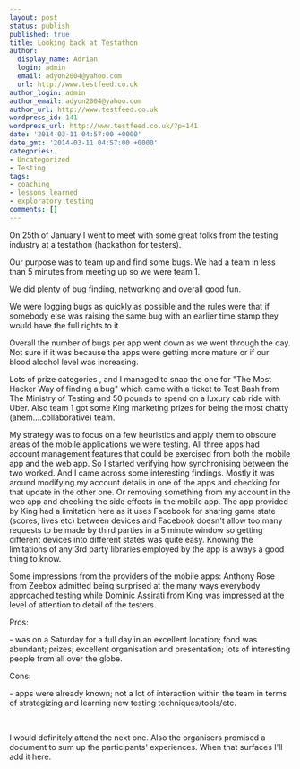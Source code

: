 ```yaml
---
layout: post
status: publish
published: true
title: Looking back at Testathon
author:
  display_name: Adrian
  login: admin
  email: adyon2004@yahoo.com
  url: http://www.testfeed.co.uk
author_login: admin
author_email: adyon2004@yahoo.com
author_url: http://www.testfeed.co.uk
wordpress_id: 141
wordpress_url: http://www.testfeed.co.uk/?p=141
date: '2014-03-11 04:57:00 +0000'
date_gmt: '2014-03-11 04:57:00 +0000'
categories:
- Uncategorized
- Testing
tags:
- coaching
- lessons learned
- exploratory testing
comments: []
---
```

<p>On 25th of January I went to meet with some great folks from the testing industry at a testathon (hackathon for testers).</p>
<p>Our purpose was to team up and find some bugs. We had a team in less than 5 minutes from meeting up so we were team 1.</p>
<p>We did plenty of bug finding, networking and overall good fun.</p>
<p>We were logging bugs as quickly as possible and the rules were that if somebody else was raising the same bug with an earlier time stamp they would have the full rights to it.</p>
<p>Overall the number of bugs per app went down as we went through the day. Not sure if it was because the apps were getting more mature or if our blood alcohol level was increasing.</p>
<p>Lots of prize categories , and I managed to snap the one for "The Most Hacker Way of finding a bug" which came with a ticket to Test Bash from The Ministry of Testing and 50 pounds to spend on a luxury cab ride with Uber. Also team 1 got some King marketing prizes for being the most chatty (ahem....collaborative) team.</p>
<p>My strategy was to focus on a few heuristics and apply them to obscure areas of the mobile applications we were testing. All three apps had account management features that could be exercised from both the mobile app and the web app. So I started verifying how synchronising between the two worked. And I came across some interesting findings. Mostly it was around modifying my account details in one of the apps and checking for that update in the other one. Or removing something from my account in the web app and checking the side effects in the mobile app. The app provided by King had a limitation here as it uses Facebook for sharing game state (scores, lives etc) between devices and Facebook doesn't allow too many requests to be made by third parties in a 5 minute window so getting different devices into different states was quite easy. Knowing the limitations of any 3rd party libraries employed by the app is always a good thing to know.</p>
<p>Some impressions from the providers of the mobile apps: Anthony Rose from Zeebox admitted being surprised at the many ways everybody approached testing while Dominic Assirati from King was impressed at the level of attention to detail of the testers.</p>
<p>Pros:</p>
<p>- was on a Saturday for a full day in an excellent location; food was abundant; prizes; excellent organisation and presentation; lots of interesting people from all over the globe.</p>
<p>Cons:</p>
<p>- apps were already known; not a lot of interaction within the team in terms of strategizing and learning new testing techniques/tools/etc.</p>
<p>&nbsp;</p>
<p>I would definitely attend the next one. Also the organisers promised a document to sum up the participants' experiences. When that surfaces I'll add it here.</p>
